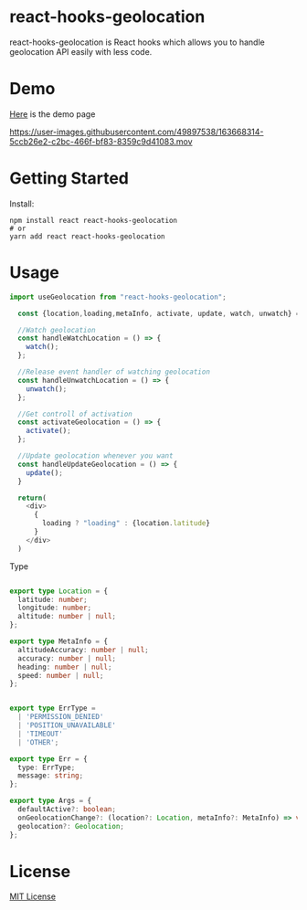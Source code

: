 # react-hooks-geolocation
react-hooks-geolocation is React hooks which allows you to handle geolocation API easily with less code.

# Demo
[Here](https://react-hooks-geolocation.netlify.app/) is the demo page



https://user-images.githubusercontent.com/49897538/163668314-5ccb26e2-c2bc-466f-bf83-8359c9d41083.mov





# Getting Started
Install:

```
npm install react react-hooks-geolocation
# or
yarn add react react-hooks-geolocation
```

# Usage
```js
import useGeolocation from "react-hooks-geolocation";

  const {location,loading,metaInfo, activate, update, watch, unwatch} = useGeolocation({defaultActive: false, (loc, meta) => {console.log(loc, meta)});

  //Watch geolocation
  const handleWatchLocation = () => {
    watch();
  };

  //Release event handler of watching geolocation
  const handleUnwatchLocation = () => {
    unwatch();
  };

  //Get controll of activation
  const activateGeolocation = () => {
    activate();
  };

  //Update geolocation whenever you want
  const handleUpdateGeolocation = () => {
    update();
  }

  return(
    <div>
      {
        loading ? "loading" : {location.latitude}
      }
    </div>
  )
```

Type
```ts

export type Location = {
  latitude: number;
  longitude: number;
  altitude: number | null;
};

export type MetaInfo = {
  altitudeAccuracy: number | null;
  accuracy: number | null;
  heading: number | null;
  speed: number | null;
};


export type ErrType =
  | 'PERMISSION_DENIED'
  | 'POSITION_UNAVAILABLE'
  | 'TIMEOUT'
  | 'OTHER';

export type Err = {
  type: ErrType;
  message: string;
};

export type Args = {
  defaultActive?: boolean;
  onGeolocationChange?: (location?: Location, metaInfo?: MetaInfo) => void;
  geolocation?: Geolocation;
};

```

# License
[MIT License](./LICENSE)
